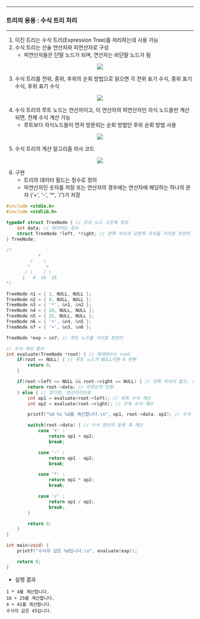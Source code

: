-----
### 트리의 응용 : 수식 트리 처리
-----
1. 이진 트리는 수식 트리(Expression Tree)를 처리하는데 사용 가능
2. 수식 트리는 산술 연산자와 피연산자로 구성
   - 피연산자들은 단말 노드가 되며, 연산자는 비단말 노드가 됨
<div align="center">
<img src="https://github.com/user-attachments/assets/2513a4f6-7ba0-471a-b4ce-969d7be01630">
</div>

3. 수식 트리를 전위, 중위, 후위의 순회 방법으로 읽으면 각 전위 표기 수식, 중위 표기 수식, 후위 표기 수식
<div align="center">
<img src="https://github.com/user-attachments/assets/8caa729a-9377-4ed8-a283-56bdc7140111">
</div>

4. 수식 트리의 루트 노드는 연산자이고, 이 연산자의 피연산자인 자식 노드들만 계산되면, 전체 수식 계산 가능
   - 루트보다 자식노드들이 먼저 방문되는 순회 방법인 후위 순회 방법 사용
<div align="center">
<img src="https://github.com/user-attachments/assets/49624eb1-7b7b-4f77-9750-d6fb1c705654">
</div>

5. 수식 트리의 계산 알고리즘 의사 코드
<div align="center">
<img src="https://github.com/user-attachments/assets/123b5d15-a586-4016-b548-fecd79f73a53">
</div>

6. 구현
   - 트리의 데이터 필드는 정수로 정의
   - 피연산자인 숫자를 저장 또는 연산자의 경우에는 연산자에 해당하는 하나의 문자 ('+', '-', '*', '/')가 저장
```c
#include <stdio.h>
#include <stdlib.h>

typedef struct TreeNode { // 트리 노드 구조체 정의 
    int data; // 데이터는 정수
    struct TreeNode *left, *right; // 왼쪽 자식과 오른쪽 자식을 가리킬 포인터
} TreeNode; 

/*
            +  
         /    \
        *      +
       / \    / \
      1   4  16  25
*/

TreeNode n1 = { 1, NULL, NULL };
TreeNode n2 = { 4, NULL, NULL };
TreeNode n3 = { '*', &n1, &n2 };
TreeNode n4 = { 16, NULL, NULL };
TreeNode n5 = { 25, NULL, NULL };
TreeNode n6 = { '+', &n4, &n5 };
TreeNode n7 = { '+', &n3, &n6 };

TreeNode *exp = &n7; // 루트 노드를 가리킬 포인터

// 수식 계산 함수
int evaluate(TreeNode *root) { // 매개변수는 root
    if(root == NULL) { // 루트 노드가 NULL이면 0 반환
        return 0;
    }

    if(root->left == NULL && root->right == NULL) { // 왼쪽 자식이 없고, 오른쪽 자식 없다는 것은 피 연산자를 의미
        return root->data; // 피연산자 반환
    } else { // 있다면, 연산자이므로
        int op1 = evaluate(root->left); // 좌측 수식 계산
        int op2 = evaluate(root->right); // 우측 수식 계산

        printf("%d %c %d를 계산합니다.\n", op1, root->data, op2); // 수식 계산

        switch(root->data) { // 수식 연산자 분류 후 계산
            case '+' :
                return op1 + op2;
                break;

            case '-' :
                return op1 - op2;
                break;

            case '*' :
                return op1 * op2;
                break;

            case '/' :
                return op1 / op2;
                break;
        }

        return 0;
    }
}

int main(void) {
    printf("수식의 값은 %d입니다.\n", evaluate(exp));

    return 0;
}
```
  - 실행 결과
```
1 * 4를 계산합니다.
16 + 25를 계산합니다.
4 + 41를 계산합니다.
수식의 값은 45입니다.
```
